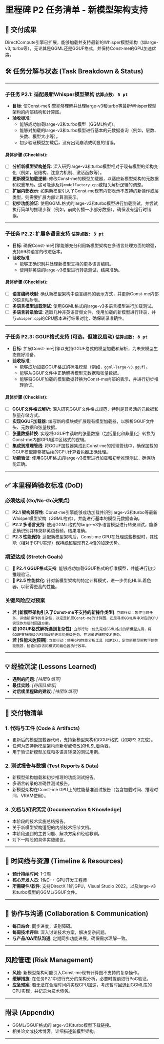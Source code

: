 # 里程碑 P2 任务清单 - 新模型架构支持

## 🎯 交付成果
DirectCompute引擎已扩展，能够加载并支持最新的Whisper模型架构（如large-v3, turbo等），无论其是GGML还是GGUF格式，并保持Const-me的GPU加速优势。

## 🛠️ 任务分解与状态 (Task Breakdown & Status)

---
### 子任务 P2.1: 适配最新Whisper模型架构 `估算点数: 5 pt`

*   **目标**: 使Const-me引擎能够理解并处理large-v3和turbo等最新Whisper模型架构的内部结构和计算图。
*   **验收标准**: 
    *   能够成功加载large-v3和turbo模型（GGML格式）。
    *   能够对加载的large-v3和turbo模型进行基本的元数据查询（例如，层数、头数、模型大小等）。
    *   初步验证模型加载后，没有出现崩溃或明显的错误。

#### 具体步骤 (Checklist):
-   [ ] **分析新模型架构差异**: 深入研究large-v3和turbo模型相对于现有模型的架构变化（例如，层结构、注意力机制、激活函数等）。
-   [ ] **更新模型加载逻辑**: 修改Const-me的模型加载器，以适应新模型架构的元数据和权重布局。这可能涉及对`modelFactory.cpp`或相关解析逻辑的调整。
-   [ ] **扩展内部表示**: 如果新模型引入了Const-me现有内部表示不支持的新操作或层类型，则需要扩展内部计算图表示。
-   [ ] **初步功能验证**: 使用GGML格式的large-v3和turbo模型进行加载测试，并尝试执行简单的推理步骤（例如，前向传播一小部分数据），确保没有运行时错误。

---
### 子任务 P2.2: 扩展多语言支持 `估算点数: 3 pt`

*   **目标**: 确保Const-me引擎能够充分利用新模型架构在多语言处理方面的增强，支持99种语言的改进版本。
*   **验收标准**: 
    *   能够正确识别并处理新模型支持的更多语言编码。
    *   使用非英语的large-v3模型进行转录测试，结果准确。

#### 具体步骤 (Checklist):
-   [ ] **语言编码映射**: 确认新模型架构中语言编码的表示方式，并更新Const-me内部的语言映射表。
-   [ ] **多语言模型加载测试**: 使用GGML格式的large-v3多语言模型进行加载测试。
-   [ ] **多语言转录验证**: 选取几种非英语音频文件，使用加载的新模型进行转录，并与`whisper.cpp`的CPU版本进行结果对比，确保转录准确性。

---
### 子任务 P2.3: GGUF格式支持 (可选，但建议启动) `估算点数: 8 pt`

*   **目标**: 扩展Const-me引擎以支持GGUF格式的模型加载和解析，为未来模型生态做好准备。
*   **验收标准**: 
    *   能够成功加载GGUF格式的标准模型（例如，`ggml-large-v3.gguf`）。
    *   能够从GGUF文件中正确解析模型元数据和张量数据。
    *   能够将GGUF加载的模型数据转换为Const-me内部的表示，并进行初步推理验证。

#### 具体步骤 (Checklist):
-   [ ] **GGUF文件格式解析**: 深入研究GGUF文件格式规范，特别是其灵活的元数据和张量存储方式。
-   [ ] **实现GGUF加载器**: 编写新的模块或扩展现有模型加载器，以解析GGUF文件头、元数据和张量数据。
-   [ ] **张量数据转换**: 实现将GGUF中读取的张量数据（包括量化和非量化）转换为Const-me内部GPU缓冲区格式的逻辑。
-   [ ] **集成到推理管线**: 将GGUF加载器集成到Const-me的推理管线中，确保加载的GGUF模型能够被后续的GPU计算着色器正确处理。
-   [ ] **功能验证**: 使用GGUF格式的large-v3模型进行加载和初步推理测试，确保功能正确。

---

## ✅ 本里程碑验收标准 (DoD)

### 必须达成 (Go/No-Go决策点)

-   [ ] **P2.1 架构兼容性**: Const-me引擎能够成功加载并识别large-v3和turbo等最新Whisper模型架构（GGML格式），并能进行基本的模型元数据查询。
-   [ ] **P2.2 多语言支持**: 使用GGML格式的large-v3多语言模型进行转录测试，能够正确识别并转录非英语音频，结果准确。
-   [ ] **P2.3 性能保持**: 适配新模型架构后，Const-me GPU在处理这些模型时，其性能（相对于CPU实现）保持或超越现有2.4倍的加速优势。

### 期望达成 (Stretch Goals)

-   [ ] 🎯 **P2.4 GGUF格式支持**: 能够成功加载GGUF格式的标准模型，并能进行初步推理验证。
-   [ ] 🎯 **P2.5 性能优化**: 针对新模型架构的特定计算模式，进一步优化HLSL着色器，以获得更高的性能。

### 关键风险应对预案

-   **若 [新模型架构引入了Const-me不支持的新操作类型]**: `立即行动：暂停当前任务，评估新操作的复杂性，决定是扩展Const-me的计算图，还是寻求GGML库中对应的CPU实现作为临时回退方案。`
-   **若 [GGUF格式解析遇到复杂性]**: `立即行动：优先完成GGML格式的新模型支持，将GGUF支持降级为P3阶段的更高优先级任务，并记录详细的技术债务。`
-   **若 [性能未达预期]**: `立即行动：使用GPU性能分析工具（如PIX），定位新模型架构下的性能瓶颈，检查内存访问模式和着色器执行效率。`

---

## 💡 经验沉淀 (Lessons Learned)

*   **遇到的问题**: *[待团队填写]*
*   **最佳实践**: *[待团队填写]*
*   **对后续里程碑的建议**: *[待团队填写]*

---

## 📁 交付物清单

### 1. 代码与工件 (Code & Artifacts)
-   更新后的模型加载器代码，支持新模型架构和GGUF格式（如果P2.3完成）。
-   任何为支持新模型架构而新增或修改的HLSL着色器。
-   用于验证新模型加载和多语言转录的测试用例。

### 2. 测试报告与数据 (Test Reports & Data)
-   新模型架构加载和初步推理的功能测试报告。
-   多语言转录的准确性测试报告。
-   新模型架构在Const-me GPU上的性能基准测试报告（包含加载时间、推理时间、VRAM使用）。

### 3. 文档与知识沉淀 (Documentation & Knowledge)
-   本阶段的技术实施总结报告。
-   关于新模型架构适配的内部技术细节文档。
-   本阶段遇到的主要问题、解决方案和经验教训。
-   对下一阶段的具体实施建议。

---

## 📅 时间线与资源 (Timeline & Resources)

*   **预计持续时间**: 1-2周
*   **核心开发人员**: 1名C++ GPU开发工程师
*   **所需硬件/软件**: 支持DirectX 11的GPU，Visual Studio 2022，以及large-v3和turbo模型的GGML/GGUF文件。

---

## 🤝 协作与沟通 (Collaboration & Communication)

*   **每日站会**: 同步进度，识别障碍。
*   **每周技术评审**: 深入讨论技术方案，解决复杂问题。
*   **与产品/QA团队沟通**: 定期同步功能进展，确保需求理解一致。

---

## 风险管理 (Risk Management)

*   **风险**: 新模型架构可能引入Const-me现有计算图不支持的复杂操作。
*   **缓解措施**: 在任务P2.1中进行充分的架构分析，必要时提前进行PoC验证。
*   **应急预案**: 若无法在合理时间内实现GPU加速，考虑暂时回退到GGML库的CPU实现，并记录为技术债务。

---

## 附录 (Appendix)

*   GGML/GGUF格式的large-v3和turbo模型下载链接。
*   相关论文或技术博客，详细描述新模型架构。

---
